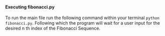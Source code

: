 #### Executing fibonacci.py
To run the main file run the following command within your terminal `python fibonacci.py`. Following which the program will wait for a user input for the desired n th index of the Fibonacci Sequence.
